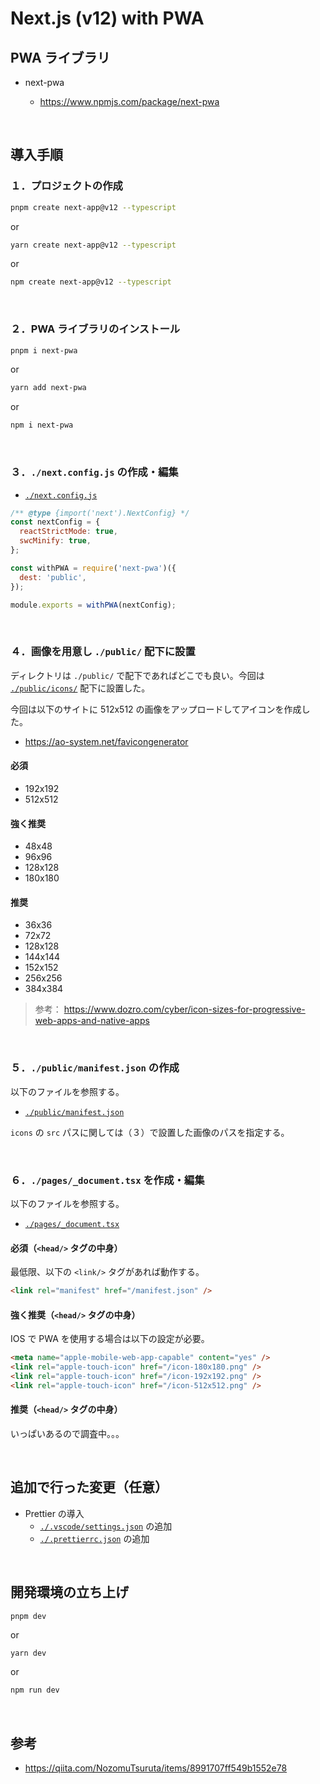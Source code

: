 # Next.js (v12) with PWA

## PWA ライブラリ

- next-pwa

  - https://www.npmjs.com/package/next-pwa

<br>

## 導入手順

### １．プロジェクトの作成

```bash
pnpm create next-app@v12 --typescript
```

or

```bash
yarn create next-app@v12 --typescript
```

or

```bash
npm create next-app@v12 --typescript
```

<br />

### ２．PWA ライブラリのインストール

```bash
pnpm i next-pwa
```

or

```bash
yarn add next-pwa
```

or

```bash
npm i next-pwa
```

<br />

### ３．`./next.config.js` の作成・編集

- [`./next.config.js`](./next.config.js)

```javascript
/** @type {import('next').NextConfig} */
const nextConfig = {
  reactStrictMode: true,
  swcMinify: true,
};

const withPWA = require('next-pwa')({
  dest: 'public',
});

module.exports = withPWA(nextConfig);
```

<br>

### ４．画像を用意し `./public/` 配下に設置

ディレクトリは `./public/` で配下であればどこでも良い。今回は [`./public/icons/`](./public/icons/) 配下に設置した。

今回は以下のサイトに 512x512 の画像をアップロードしてアイコンを作成した。

- https://ao-system.net/favicongenerator

#### 必須

- 192x192
- 512x512

#### 強く推奨

- 48x48
- 96x96
- 128x128
- 180x180

#### 推奨

- 36x36
- 72x72
- 128x128
- 144x144
- 152x152
- 256x256
- 384x384

> 参考： https://www.dozro.com/cyber/icon-sizes-for-progressive-web-apps-and-native-apps

<br />

### ５．`./public/manifest.json` の作成

以下のファイルを参照する。

- [`./public/manifest.json`](./public/manifest.json)

`icons` の `src` パスに関しては（３）で設置した画像のパスを指定する。

<br />

### ６．`./pages/_document.tsx` を作成・編集

以下のファイルを参照する。

- [`./pages/_document.tsx`](./pages/_document.tsx)

#### 必須（`<head/>` タグの中身）

最低限、以下の `<link/>` タグがあれば動作する。

```html
<link rel="manifest" href="/manifest.json" />
```

#### 強く推奨（`<head/>` タグの中身）

IOS で PWA を使用する場合は以下の設定が必要。

```html
<meta name="apple-mobile-web-app-capable" content="yes" />
<link rel="apple-touch-icon" href="/icon-180x180.png" />
<link rel="apple-touch-icon" href="/icon-192x192.png" />
<link rel="apple-touch-icon" href="/icon-512x512.png" />
```

#### 推奨（`<head/>` タグの中身）

いっぱいあるので調査中。。。

<br />

## 追加で行った変更（任意）

- Prettier の導入
  - [`./.vscode/settings.json`](./.vscode/settings.json) の追加
  - [`./.prettierrc.json`](./.prettierrc.json) の追加

<br />

## 開発環境の立ち上げ

```bash
pnpm dev
```

or

```
yarn dev
```

or

```bash
npm run dev
```

<br />

## 参考

- https://qiita.com/NozomuTsuruta/items/8991707ff549b1552e78
